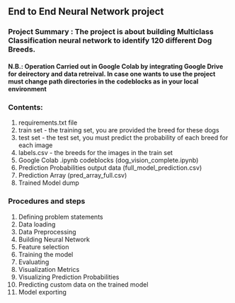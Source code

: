 ## End to End Neural Network project 

### Project Summary : The project is about building Multiclass Classification neural network to identify 120 different Dog Breeds. 
#### N.B.: Operation Carried out in Google Colab by integrating Google Drive for deirectory and data retreival. In case one wants to use the project must change path directories in the codeblocks as in your local environment

### Contents:
1. requirements.txt file
2. train set - the training set, you are provided the breed for these dogs
3. test set - the test set, you must predict the probability of each breed for each image
4. labels.csv - the breeds for the images in the train set
5. Google Colab .ipynb codeblocks (dog_vision_complete.ipynb)
6. Prediction Probabilities output data (full_model_prediction.csv)
7. Prediction Array (pred_array_full.csv)
8. Trained Model dump


### Procedures and steps 
1. Defining problem statements
2. Data loading
3. Data Preprocessing
4. Building Neural Network
5. Feature selection
6. Training the model
7. Evaluating
8. Visualization Metrics
9. Visualizing Prediction Probabilities
10. Predicting custom data on the trained model
11. Model exporting
